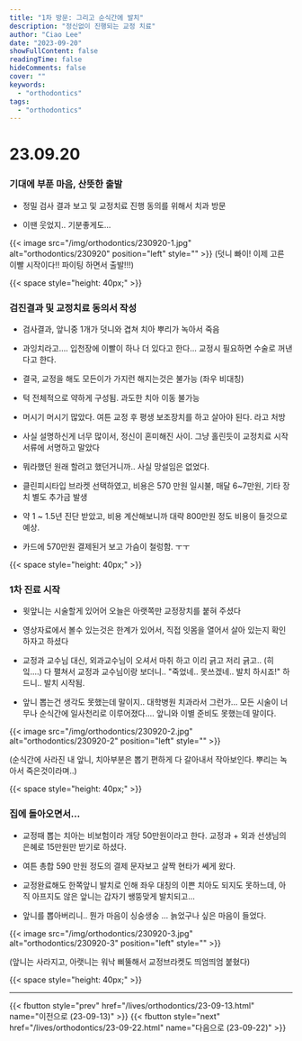```yaml
---
title: "1차 방문: 그리고 순식간에 발치"
description: "정신없이 진행되는 교정 치료"
author: "Ciao Lee"
date: "2023-09-20"
showFullContent: false
readingTime: false
hideComments: false
cover: ""
keywords:
  - "orthodontics"
tags:
  - "orthodontics"
---
```


# 23.09.20

### 기대에 부푼 마음, 산뜻한 출발

* 정밀 검사 결과 보고 및 교정치료 진행 동의를 위해서 치과 방문

* 이땐 웃었지.. 기분좋게도...

{{< image src="/img/orthodontics/230920-1.jpg"
alt="orthodontics/230920"
position="left"
style="" >}}
(덧니 빠이! 이제 고른 이빨 시작이다!! 파이팅 하면서 출발!!!)

{{< space style="height: 40px;" >}}

### 검진결과 및 교정치료 동의서 작성

* 검사결과, 앞니중 1개가 덧니와 겹쳐 치아 뿌리가 녹아서 죽음

* 과잉치라고.... 입천장에 이빨이 하나 더 있다고 한다... 교정시 필요하면 수술로 꺼낸다고 한다.

* 결국, 교정을 해도 모든이가 가지런 해지는것은 불가능 (좌우 비대칭)

* 턱 전체적으로 약하게 구성됨. 과도한 치아 이동 불가능

* 머시기 머시기 많았다. 여튼 교정 후 평생 보조장치를 하고 살아야 된다. 라고 처방

* 사실 설명하신게 너무 많이서, 정신이 혼미해진 사이. 그냥 홀린듯이 교정치료 시작 서류에 서명하고 말았다

* 뭐라했던 원래 할려고 했던거니까.. 사실 망설임은 없었다.

* 클린피시타입 브라켓 선택하였고, 비용은 570 만원 일시불, 매달 6~7만원, 기타 장치 별도 추가금 발생

* 약 1 ~ 1.5년 진단 받았고, 비용 계산해보니까 대략 800만원 정도 비용이 들것으로 예상.

* 카드에 570만원 결제된거 보고 가슴이 철렁함. ㅜㅜ

{{< space style="height: 40px;" >}}

### 1차 진료 시작

* 윗앞니는 시술할게 있어어 오늘은 아랫쪽만 교정장치를 붙혀 주셨다

* 영상자료에서 볼수 있는것은 한계가 있어서, 직접 잇몸을 열어서 살아 있는지 확인하자고 하셨다

* 교정과 교수님 대신, 외과교수님이 오셔서 마취 하고 이리 긁고 저리 긁고.. (히잌....) 다 펼쳐서 교정과 교수님이랑 보더니.. "죽었네.. 못쓰겠네.. 발치 하시죠!" 하드니.. 발치 시작됨.

* 앞니 뽑는건 생각도 못했는데 말이지.. 대학병원 치과라서 그런가... 모든 시술이 너무나 순식간에 일사천리로 이루어졌다.... 앞니와 이별 준비도 못했는데 말이다.

{{< image src="/img/orthodontics/230920-2.jpg"
alt="orthodontics/230920-2"
position="left"
style="" >}}

(순식간에 사라진 내 앞니, 치아부분은 뽑기 편하게 다 갈아내서 작아보인다. 뿌리는 녹아서 죽은것이라며..)

{{< space style="height: 40px;" >}}

### 집에 돌아오면서...

* 교정때 뽑는 치아는 비보험이라 개당 50만원이라고 한다. 교정과 + 외과 선생님의 은혜로 15만원만 받기로 하셨다.

* 여튼 총합 590 만원 정도의 결제 문자보고 살짝 현타가 쎄게 왔다.

* 교정완료해도 한쪽앞니 발치로 인해 좌우 대칭의 이쁜 치아도 되지도 못하느데, 아직 아프지도 않은 앞니는 갑자기 쌩뚱맞게 발치되고...

* 앞니를 뽑아버리니.. 뭔가 마음이 싱숭생숭 ... 늙었구나 싶은 마음이 들었다.

{{< image src="/img/orthodontics/230920-3.jpg"
alt="orthodontics/230920-3"
position="left"
style="" >}}

(앞니는 사라지고, 아랫니는 워낙 삐뚤해서 교정브라켓도 띄엄띄엄 붙혔다)

{{< space style="height: 40px;" >}}

---

{{< fbutton style="prev" href="/lives/orthodontics/23-09-13.html" name="이전으로 (23-09-13)" >}}
{{< fbutton style="next" href="/lives/orthodontics/23-09-22.html" name="다음으로 (23-09-22)" >}}
